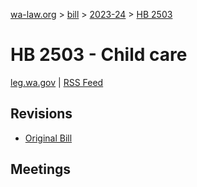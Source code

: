 [wa-law.org](/) > [bill](/bill/) > [2023-24](/bill/2023-24/) > [HB 2503](/bill/2023-24/hb/2503/)

# HB 2503 - Child care
[leg.wa.gov](https://app.leg.wa.gov/billsummary?BillNumber=2503&Year=2023&Initiative=false) | [RSS Feed](./rss.xml)

## Revisions
* [Original Bill](1/)

## Meetings